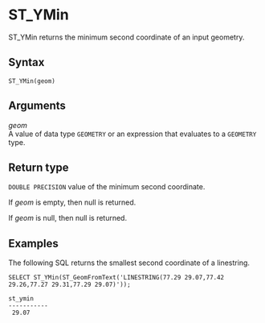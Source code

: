 # ST\_YMin<a name="ST_YMin-function"></a>

ST\_YMin returns the minimum second coordinate of an input geometry\. 

## Syntax<a name="ST_YMin-function-syntax"></a>

```
ST_YMin(geom)
```

## Arguments<a name="ST_YMin-function-arguments"></a>

 *geom*   
A value of data type `GEOMETRY` or an expression that evaluates to a `GEOMETRY` type\. 

## Return type<a name="ST_YMin-function-return"></a>

`DOUBLE PRECISION` value of the minimum second coordinate\. 

If *geom* is empty, then null is returned\. 

If *geom* is null, then null is returned\. 

## Examples<a name="ST_YMin-function-examples"></a>

The following SQL returns the smallest second coordinate of a linestring\. 

```
SELECT ST_YMin(ST_GeomFromText('LINESTRING(77.29 29.07,77.42 29.26,77.27 29.31,77.29 29.07)'));
```

```
st_ymin
-----------
 29.07
```